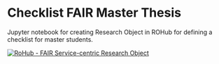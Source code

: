 # Checklist FAIR Master Thesis

Jupyter notebook for creating Research Object in ROHub for defining a checklist for master students.


[![RoHub - FAIR Service-centric Research Object](https://img.shields.io/badge/RoHub-FAIR_Service_Centric_Research_Object-2ea44f?logo=Open+Access&logoColor=blue)](https://w3id.org/ro-id/778cc738-23d4-42f5-aa5c-2b2b9e3c51dc)
